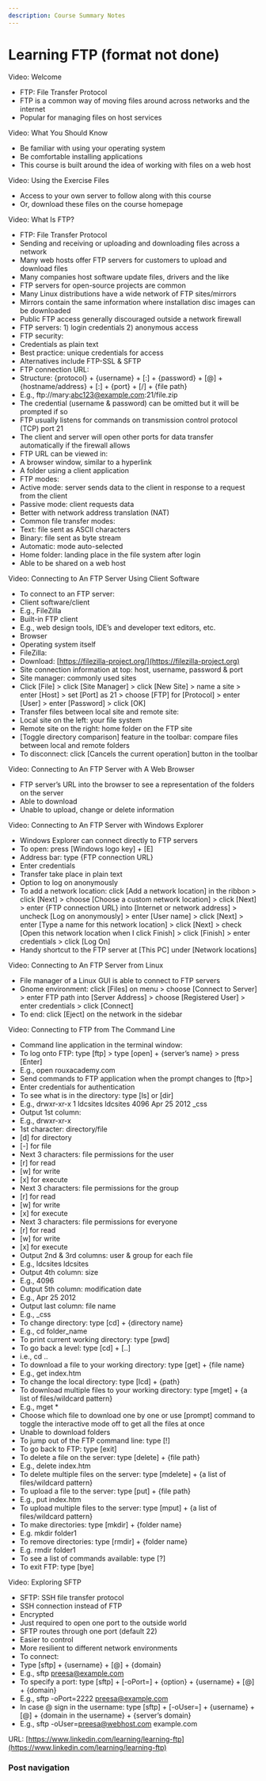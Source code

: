```yaml
---
description: Course Summary Notes
---
```


# Learning FTP (format not done)

Video: Welcome

* FTP: File Transfer Protocol
* FTP is a common way of moving files around across networks and the internet
* Popular for managing files on host services



Video: What You Should Know

* Be familiar with using your operating system
* Be comfortable installing applications
* This course is built around the idea of working with files on a web host



Video: Using the Exercise Files

* Access to your own server to follow along with this course
* Or, download these files on the course homepage



Video: What Is FTP?

* FTP: File Transfer Protocol
* Sending and receiving or uploading and downloading files across a network
* Many web hosts offer FTP servers for customers to upload and download files
* Many companies host software update files, drivers and the like
* FTP servers for open-source projects are common
* Many Linux distributions have a wide network of FTP sites/mirrors
* Mirrors contain the same information where installation disc images can be downloaded
* Public FTP access generally discouraged outside a network firewall
* FTP servers: 1) login credentials 2) anonymous access
* FTP security:
* Credentials as plain text
* Best practice: unique credentials for access
* Alternatives include FTP-SSL & SFTP
* FTP connection URL:
* Structure: {protocol} + {username} + \[:] + {password} + \[@] + {hostname/address} + \[:] + {port} + \[/] + {file path}
* E.g., ftp://mary:abc123@example.com:21/file.zip
* The credential (username & password) can be omitted but it will be prompted if so
* FTP usually listens for commands on transmission control protocol (TCP) port 21
* The client and server will open other ports for data transfer automatically if the firewall allows
* FTP URL can be viewed in:
* A browser window, similar to a hyperlink
* A folder using a client application
* FTP modes:
* Active mode: server sends data to the client in response to a request from the client
* Passive mode: client requests data
* Better with network address translation (NAT)
* Common file transfer modes:
* Text: file sent as ASCII characters
* Binary: file sent as byte stream
* Automatic: mode auto-selected
* Home folder: landing place in the file system after login
* Able to be shared on a web host



Video: Connecting to An FTP Server Using Client Software

* To connect to an FTP server:
* Client software/client
* E.g., FileZilla
* Built-in FTP client
* E.g., web design tools, IDE’s and developer text editors, etc.
* Browser
* Operating system itself
* FileZilla:
* Download: [https://filezilla-project.org/](https://filezilla-project.org)
* Site connection information at top: host, username, password & port
* Site manager: commonly used sites
* Click \[File] > click \[Site Manager] > click \[New Site] > name a site > enter \[Host] > set \[Port] as 21 > choose \[FTP] for \[Protocol] > enter \[User] > enter \[Password] > click \[OK]
* Transfer files between local site and remote site:
* Local site on the left: your file system
* Remote site on the right: home folder on the FTP site
* \[Toggle directory comparison] feature in the toolbar: compare files between local and remote folders
* To disconnect: click \[Cancels the current operation] button in the toolbar



Video: Connecting to An FTP Server with A Web Browser

* FTP server’s URL into the browser to see a representation of the folders on the server
* Able to download
* Unable to upload, change or delete information

Video: Connecting to An FTP Server with Windows Explorer

* Windows Explorer can connect directly to FTP servers
* To open: press \[Windows logo key] + \[E]
* Address bar: type {FTP connection URL}
* Enter credentials
* Transfer take place in plain text
* Option to log on anonymously
* To add a network location: click \[Add a network location] in the ribbon > click \[Next] > choose \[Choose a custom network location] > click \[Next] > enter {FTP connection URL} into \[Internet or network address] > uncheck \[Log on anonymously] > enter \[User name] > click \[Next] > enter \[Type a name for this network location] > click \[Next] > check \[Open this network location when I click Finish] > click \[Finish] > enter credentials > click \[Log On]
* Handy shortcut to the FTP server at \[This PC] under \[Network locations]



Video: Connecting to An FTP Server from Linux

* File manager of a Linux GUI is able to connect to FTP servers
* Gnome environment: click \[Files] on menu > choose \[Connect to Server] > enter FTP path into \[Server Address] > choose \[Registered User] > enter credentials > click \[Connect]
* To end: click \[Eject] on the network in the sidebar



Video: Connecting to FTP from The Command Line

* Command line application in the terminal window:
* To log onto FTP: type \[ftp] > type \[open] + {server’s name} > press \[Enter]
* E.g., open rouxacademy.com
* Send commands to FTP application when the prompt changes to \[ftp>]
* Enter credentials for authentication
* To see what is in the directory: type \[ls] or \[dir]
* E.g., drwxr-xr-x        1 ldcsites         ldcsites        4096        Apr 25        2012        \_css
* Output 1st column:
* E.g., drwxr-xr-x
* 1st character: directory/file
* \[d] for directory
* \[-] for file
* Next 3 characters: file permissions for the user
* \[r] for read
* \[w] for write
* \[x] for execute
* Next 3 characters: file permissions for the group&#x20;
* \[r] for read
* \[w] for write
* \[x] for execute
* Next 3 characters: file permissions for everyone
* \[r] for read
* \[w] for write
* \[x] for execute
* Output 2nd & 3rd columns: user & group for each file
* E.g., ldcsites        ldcsites
* Output 4th column: size
* E.g., 4096
* Output 5th column: modification date
* E.g., Apr 25        2012
* Output last column: file name
* E.g., \_css
* To change directory: type \[cd] + {directory name}
* E.g., cd folder\_name
* To print current working directory: type \[pwd]
* To go back a level: type \[cd] + \[..]
* i.e., cd ..
* To download a file to your working directory: type \[get] + {file name}
* E.g., get index.htm
* To change the local directory: type \[lcd] + {path}
* To download multiple files to your working directory: type \[mget] + {a list of files/wildcard pattern}
* E.g., mget \*
* Choose which file to download one by one or use \[prompt] command to toggle the interactive mode off to get all the files at once
* Unable to download folders
* To jump out of the FTP command line: type \[!]
* To go back to FTP: type \[exit]
* To delete a file on the server: type \[delete] + {file path}
* E.g., delete index.htm
* To delete multiple files on the server: type \[mdelete] + {a list of files/wildcard pattern}
* To upload a file to the server: type \[put] + {file path}
* E.g., put index.htm
* To upload multiple files to the server: type \[mput] + {a list of files/wildcard pattern}
* To make directories: type \[mkdir] + {folder name}
* E.g. mkdir folder1
* To remove directories: type \[rmdir] + {folder name}
* E.g. rmdir folder1
* To see a list of commands available: type \[?]
* To exit FTP: type \[bye]



Video: Exploring SFTP

* SFTP: SSH file transfer protocol
* SSH connection instead of FTP
* Encrypted
* Just required to open one port to the outside world
* SFTP routes through one port (default 22)
* Easier to control
* More resilient to different network environments
* To connect:
* Type \[sftp] + {username} + \[@] + {domain}
* E.g., sftp preesa@example.com
* To specify a port: type \[sftp] + \[-oPort=] + {option} + {username} + \[@] + {domain}
* E.g., sftp -oPort=2222 preesa@example.com
* In case @ sign in the username: type \[sftp] + \[-oUser=] + {username} + \[@] + {domain in the username} + {server’s domain}
* E.g., sftp -oUser=preesa@webhost.com example.com







URL: [https://www.linkedin.com/learning/learning-ftp](https://www.linkedin.com/learning/learning-ftp)

### Post navigation
